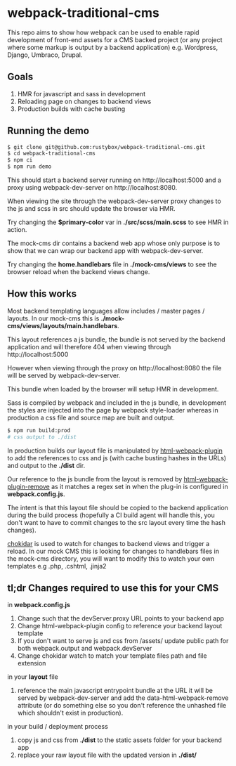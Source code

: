 # webpack-traditional-cms

This repo aims to show how webpack can be used to enable rapid development of
front-end assets for a CMS backed project (or any project where some markup is
output by a backend application) e.g. Wordpress, Django, Umbraco, Drupal.

## Goals

1. HMR for javascript and sass in development
1. Reloading page on changes to backend views
1. Production builds with cache busting

## Running the demo

```bash
$ git clone git@github.com:rustybox/webpack-traditional-cms.git
$ cd webpack-traditional-cms
$ npm ci
$ npm run demo
```

This should start a backend server running on http://localhost:5000 and a proxy 
using webpack-dev-server on http://localhost:8080.

When viewing the site through the webpack-dev-server proxy changes to the js 
and scss in src should update the browser via HMR.

Try changing the __$primary-color__ var in __./src/scss/main.scss__ to see 
HMR in action.

The mock-cms dir contains a backend web app whose only purpose is to show
that we can wrap our backend app with webpack-dev-server.

Try changing the __home.handlebars__ file in __./mock-cms/views__ to see the 
browser reload when the backend views change.

## How this works

Most backend templating languages allow includes / master pages / layouts.
In our mock-cms this is __./mock-cms/views/layouts/main.handlebars__.

This layout references a js bundle, the bundle is not served by the backend 
application and will therefore 404 when viewing through http://localhost:5000

However when viewing through the proxy on http://localhost:8080 the file will be 
served by webpack-dev-server.

This bundle when loaded by the browser will setup HMR in development.

Sass is compiled by webpack and included in the js bundle, in development
the styles are injected into the page by webpack style-loader whereas in
production a css file and source map are built and output.

```bash
$ npm run build:prod
# css output to ./dist
```

In production builds our layout file is manipulated by [html-webpack-plugin](https://webpack.js.org/plugins/html-webpack-plugin/) to add the references to css
and js (with cache busting hashes in the URLs) and output to the __./dist__ dir.

Our reference to the js bundle from the layout is removed by 
[html-webpack-plugin-remove](https://www.npmjs.com/package/html-webpack-plugin-remove)
as it matches a regex set in when the plug-in is configured in __webpack.config.js__.

The intent is that this layout file should be copied to the backend application
during the build process (hopefully a CI build agent will handle this, you don't
want to have to commit changes to the src layout every time the hash changes).

[chokidar](https://github.com/paulmillr/chokidar) is used to watch for changes
to backend views and trigger a reload. In our mock CMS this is looking for 
changes to handlebars files in the mock-cms directory, you will want to modify
this to watch your own templates e.g .php, .cshtml, .jinja2


## tl;dr Changes required to use this for your CMS

in __webpack.config.js__

1. Change such that the devServer.proxy URL points to your backend app
2. Change html-webpack-plugin config to reference your backend layout template
3. If you don't want to serve js and css from /assets/ update public path for 
both webpack.output and webpack.devServer
4. Change chokidar watch to match your template files path and file extension

in your __layout__ file

1. reference the main javascript entrypoint bundle at the URL it will be served
by webpack-dev-server and add the data-html-webpack-remove attribute 
(or do something else so you don't reference the unhashed file which shouldn't
exist in production).

in your build / deployment process

1. copy js and css from __./dist__ to the static assets folder for your backend app
1. replace your raw layout file with the updated version in __./dist/__

